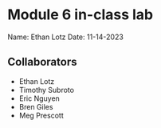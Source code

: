 # Module 6 in-class lab

Name: Ethan Lotz
Date: 11-14-2023

## Collaborators ##
- Ethan Lotz
- Timothy Subroto
- Eric Nguyen
- Bren Giles
- Meg Prescott
